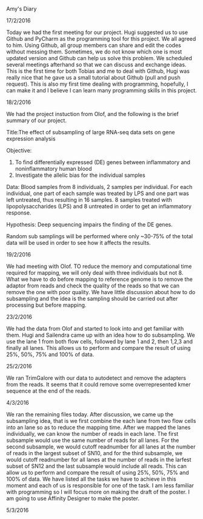 Amy's Diary

17/2/2016

Today we had the first meeting for our project. Hugi suggested us to use Github and PyCharm as the programming tool for this project.
We all agreed to him. Using Github, all group members can share and edit the codes without messing them. Sometimes, we do not know 
which one is most updated version and Github can help us solve this problem. We scheduled several meetings afterhand so that we can 
discuss and exchange ideas. This is the first time for both Tobias and me to deal with Github, Hugi was really nice that he gave us 
a small tutorial about Github (pull and push request). This is also my first time dealing with programming, hopefully, I can make it
and I believe I can learn many programming skills in this project.

18/2/2016

We had the project instuction from Olof, and the following is the brief summary of our project.

Title:The effect of subsampling of large RNA-seq data sets on gene expression analysis

Objective: 
1. To find differentially expressed (DE) genes between inflammatory and noninflammatory human blood
2. Investigate the allelic bias for the individual samples
           
Data: Blood samples from 8 individuals, 2 samples per individual. For each individual, one part of each sample was treated by LPS and
one part was left untreated, thus resulting in 16 samples. 8 samples treated with lipopolysaccharides (LPS) and 8 untreated in order to get an inflammatory response.
      
Hypothesis: Deep sequencing impairs the finding of the DE genes.

Random sub samplings will be performed where only ~30-75% of the total data will be used in order to see how it affects the results.

19/2/2016

We had meeting with Olof. TO reduce the memory and computational time required for mapping, we will only deal with three individuals but not 8. What we have to do before mapping to reference genome is to remove the adaptor from reads and check the quality of the reads so that we can remove the one with poor quality. We have little discussion about how to do subsampling and the idea is the sampling should be carried out after processing but before mapping.

23/2/2016

We had the data from Olof and started to look into and get familiar with them. Hugi and Sailendra came up with an idea how to do subsampling. We use the lane 1 from both flow cells, followed by lane 1 and 2, then 1,2,3 and finally all lanes. This allows us to perform and compare the result of using 25%, 50%, 75% and 100% of data.

25/2/2016

We ran TrimGalore with our data to autodetect and remove the adapters from the reads. It seems that it could remove some overrepresented kmer sequence at the end of the reads.

4/3/2016

We ran the remaining files today. After discussion, we came up the subsampling idea, that is we first combine the each lane from two flow cells into an lane so as to reduce the mapping time. After we mapped the lanes individually, we can know the number of reads in each lane. The first subsample would use the same number of reads for all lanes. For the second subsample, we would cutoff readnumber for all lanes at the number of reads in the largest subset of SN10, and for the third subsample, we would cutoff readnumber for all lanes at the number of reads in the larfest subset of SN12 and the last subsample would include all reads. This can allow us to perform and compare the result of using 25%, 50%, 75% and 100% of data. We have listed all the tasks we have to achieve in this moment and each of us is responsible for one of the task. I am less familiar with programming so I will focus more on making the draft of the poster. I am going to use Affinity Designer to make the poster.

5/3/2016




